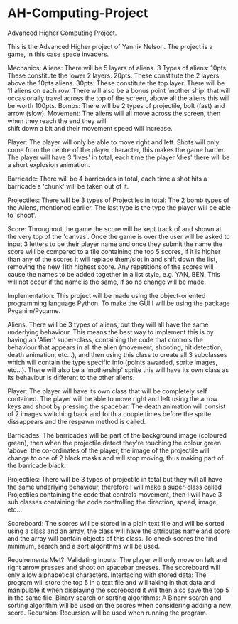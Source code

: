 # AH-Computing-Project
Advanced Higher Computing Project.

This is the Advanced Higher project of Yannik Nelson.
The project is a game, in this case space invaders.

Mechanics:
  Aliens:
    There will be 5 layers of aliens.
    3 Types of aliens:
      10pts:
        These constitute the lower 2 layers.
      20pts:
        These constitute the 2 layers above the 10pts aliens.
      30pts:
        These constitute the top layer.
    There will be 11 aliens on each row.
    There will also be a bonus point 'mother ship' that will occasionally
    travel across the top of the screen, above all the aliens this will be worth 100pts.
    Bombs:
      There will be 2 types of projectile, bolt (fast) and arrow (slow).
    Movement:
      The aliens will all move across the screen, then when they reach the end they will  
      shift down a bit and their movement speed will increase.

  Player:
    The player will only be able to move right and left.
    Shots will only come from the centre of the player character, this makes the game harder.
    The player will have 3 'lives' in total, each time the player 'dies' there will be a short explosion animation.

  Barricade:
    There will be 4 barricades in total, each time a shot hits a barricade a 'chunk' will be taken out of it.

  Projectiles:
    There will be 3 types of Projectiles in total:
		The 2 bomb types of the Aliens, mentioned earlier.
		The last type is the type the player will be able to 'shoot'.

  Score:
    Throughout the game the score will be kept track of and shown at the very top of the 'canvas'.
    Once the game is over the user will be asked to input 3 letters to be their player name and once they
    submit the name the score will be compared to a file containing the top 5 scores, if it is higher than any
    of the scores it will replace them/slot in and shift down the list, removing the new 11th highest score.
    Any repetitions of the scores will cause the names to be added together in a list style, e.g. YAN, BEN.
    This will not occur if the name is the same, if so no change will be made.

Implementation:
  This project will be made using the object-oriented programming language Python.
  To make the GUI I will be using the package Pyganim/Pygame.

  Aliens:
    There will be 3 types of aliens, but they will all have the same underlying behaviour.
    This means the best way to implement this is by having an 'Alien' super-class, containing the code that
    controls the behaviour that appears in all the alien (movement, shooting, hit detection, death animation, etc...), and
    then using this class to create all 3 subclasses which will contain the type specific info (points awarded,
    sprite images, etc...).
    There will also be a 'mothership' sprite this will have its own class as its behaviour is different to the other aliens.

  Player:
    The player will have its own class that will be completely self contained.
    The player will be able to move right and left using the arrow keys and shoot by pressing the spacebar.
    The death animation will consist of 2 images switching back and forth a couple times before the sprite dissappears
    and the respawn method is called.

  Barricades:
    The barricades will be part of the background image (coloured green), then when the projectile detect they're touching
    the colour green 'above' the co-ordinates of the player, the image of the projectile will change to one of 2 black masks
    and will stop moving, thus making part of the barricade black.

  Projectiles:
    There will be 3 types of projectile in total but they will all have the same underlying behaviour, therefore I will
    make a super-class called Projectiles containing the code that controls movement, then I will have 3 sub classes containing the
    code controlling the direction, speed, image, etc...

  Scoreboard:
    The scores will be stored in a plain text file and will be sorted using a class and an array, the class will have the attributes name and score
    and the array will contain objects of this class. To check scores the find minimum, search and a sort algorithms will be used.

Requirements Met?:
  Validating inputs:
    The player will only move on left and right arrow presses and shoot on spacebar presses.
    The scoreboard will only allow alphabetical characters.
  Interfacing with stored data:
    The program will store the top 5 in a text file and will taking in that data and manipulate it when displaying the scoreboard
    it will then also save the top 5 in the same file.
  Binary search or sorting algorithms:
    A Binary search and sorting algorithm will be used on the scores when considering adding a new score.
  Recursion:
    Recursion will be used when running the program.
